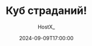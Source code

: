---
title: "Куб страданий!"
caption: "Известный в узких кругах куб испытаний на ловкость и нервы"
author: "HostX_"
world: "Верхний мир"
date: 2024-09-09T17:00:00
cordoarias:
  x: -612
  y: 71
  z: -1552
---